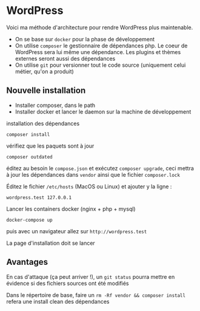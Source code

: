 # WordPress

Voici ma méthode d'architecture pour rendre WordPress plus maintenable.

- On se base sur `docker` pour la phase de développement
- On utilise `composer` le gestionnaire de dépendances php. Le coeur de WordPress sera lui même une dépendance. Les plugins et thèmes externes seront aussi des dépendances
- On utilise `git` pour versionner tout le code source (uniquement celui métier, qu'on a produit)

## Nouvelle installation 

- Installer composer, dans le path
- Installer docker et lancer le daemon sur la machine de développement

installation des dépendances

```
composer install
```

vérifiez que les paquets sont à jour

```
composer outdated
```

éditez au besoin le `compose.json` et exécutez `composer upgrade`, ceci mettra à jour les dépendances dans `vendor` ainsi que le fichier `composer.lock`

Éditez le fichier `/etc/hosts` (MacOS ou Linux) et ajouter y la ligne :

```
wordpress.test 127.0.0.1
```

Lancer les containers docker (nginx + php + mysql)

```
docker-compose up
```

puis avec un navigateur allez sur `http://wordpress.test`

La page d'installation doit se lancer

## Avantages

En cas d'attaque (ça peut arriver !), un `git status` pourra mettre en évidence si des fichiers sources ont été modifiés

Dans le répertoire de base, faire un `rm -Rf vendor && composer install` refera une install clean des dépendances

